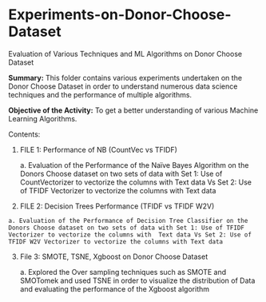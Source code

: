 # Experiments-on-Donor-Choose-Dataset
Evaluation of Various Techniques and ML Algorithms on Donor Choose Dataset

**Summary:**
This folder contains various experiments undertaken on the Donor Choose Dataset in order to understand numerous data science techniques and the performance of multiple algorithms.

**Objective of the Activity:**
To get a better understanding of various Machine Learning Algorithms.

Contents:
1.	FILE 1: Performance of NB (CountVec vs TFIDF)
    
    a. Evaluation of the Performance of the Naïve Bayes Algorithm on the Donors Choose dataset on two sets of data with Set 1: Use of CountVectorizer to vectorize the columns   with Text data Vs Set 2: Use of TFIDF Vectorizer to vectorize the columns with Text data

2.	 FILE 2: Decision Trees Performance (TFIDF vs TFIDF W2V)
    
    a. Evaluation of the Performance of Decision Tree Classifier on the Donors Choose dataset on two sets of data with Set 1: Use of TFIDF Vectorizer to vectorize the columns with  Text data Vs Set 2: Use of TFIDF W2V Vectorizer to vectorize the columns with Text data

3.	File 3: SMOTE, TSNE, Xgboost on Donor Choose Dataset
    
    a. Explored the Over sampling techniques such as SMOTE and SMOTomek and used TSNE in order to visualize the distribution of Data and evaluating the performance of the Xgboost algorithm
